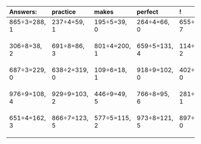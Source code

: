 | Answers: | practice | makes | perfect | ! |
| :--- | :--- | :--- | :--- | :--- |
| 865÷3=288, 1 | 237÷4=59, 1 | 195÷5=39, 0 | 264÷4=66, 0 | 655÷9=72, 7 | 
|   |   |   |   |   | 
|   |   |   |   |   | 
|   |   |   |   |   | 
| 306÷8=38, 2 | 691÷8=86, 3 | 801÷4=200, 1 | 659÷5=131, 4 | 114÷4=28, 2 | 
|   |   |   |   |   | 
|   |   |   |   |   | 
|   |   |   |   |   | 
| 687÷3=229, 0 | 638÷2=319, 0 | 109÷6=18, 1 | 918÷9=102, 0 | 402÷6=67, 0 | 
|   |   |   |   |   | 
|   |   |   |   |   | 
|   |   |   |   |   | 
| 976÷9=108, 4 | 929÷9=103, 2 | 446÷9=49, 5 | 766÷8=95, 6 | 281÷5=56, 1 | 
|   |   |   |   |   | 
|   |   |   |   |   | 
|   |   |   |   |   | 
| 651÷4=162, 3 | 866÷7=123, 5 | 577÷5=115, 2 | 973÷8=121, 5 | 897÷3=299, 0 | 
|   |   |   |   |   | 
|   |   |   |   |   | 
|   |   |   |   |   | 
